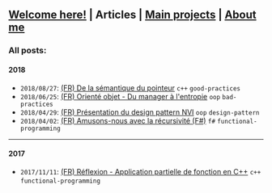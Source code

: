 ## [Welcome here!](index.md) | Articles | [Main projects](projects.md) | [About me](about.md)

### All posts:

#### 2018
- `2018/08/27`: [(FR) De la sémantique du pointeur](articles/fr/semantique_pointeur.md) `c++` `good-practices`
- `2018/06/25`: [(FR) Orienté objet - Du manager à l'entropie](articles/fr/manager.md) `oop` `bad-practices`
- `2018/04/29`: [(FR) Présentation du design pattern NVI](articles/fr/nvi.md) `oop` `design-pattern`
- `2018/04/02`: [(FR) Amusons-nous avec la récursivité (F#)](articles/fr/recursivite.md) `f#` `functional-programming`

---
#### 2017
- `2017/11/11`: [(FR) Réflexion - Application partielle de fonction en C++](articles/fr/curryfication_cpp.md) `c++` `functional-programming`
